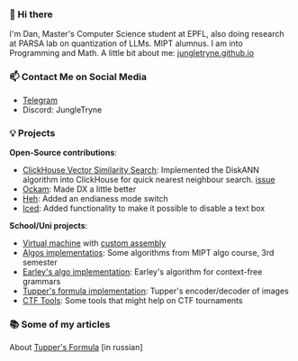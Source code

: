 ### 👋 Hi there
I'm Dan, Master's Computer Science student at EPFL, also doing research at PARSA lab on quantization of LLMs. MIPT alumnus. I am into Programming and Math.
A little bit about me: [jungletryne.github.io](https://jungletryne.github.io/)

### 📫 Contact Me on Social Media
- [Telegram](https://t.me/jungletryne)
- Discord: JungleTryne

### 💡 Projects
**Open-Source contributions**:
- [ClickHouse Vector Similarity Search](https://github.com/ClickHouse/ClickHouse/pull/37392): Implemented the DiskANN algorithm into ClickHouse for quick nearest neighbour search. [issue](https://github.com/ClickHouse/ClickHouse/issues/35101)
- [Ockam](https://github.com/build-trust/ockam): Made DX a little better
- [Heh](https://github.com/ndd7xv/heh): Added an endianess mode switch
- [Iced](https://github.com/iced-rs/iced): Added functionality to make it possible to disable a text box

**School/Uni projects**:
- [Virtual machine](https://github.com/JungleTryne/VMachine) with [custom assembly](https://github.com/JungleTryne/LittleCompiler)
- [Algos implementatios](https://github.com/JungleTryne/Third-Module-Algos): Some algorithms from MIPT algo course, 3rd semester
- [Earley's algo implementation](https://github.com/JungleTryne/EarleyAlgo): Earley's algorithm for context-free grammars
- [Tupper's formula implementation](https://github.com/JungleTryne/Tupper-s-formula): Tupper's encoder/decoder of images
- [CTF Tools](https://github.com/JungleTryne/CTFCryptoStegTools): Some tools that might help on CTF tournaments

### 📚 Some of my articles
About [Tupper's Formula](https://habr.com/ru/post/416177/) \[in russian\]
